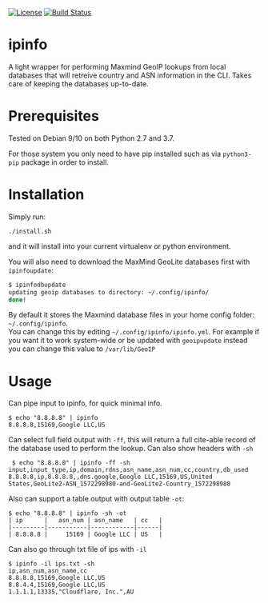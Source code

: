[![License](https://img.shields.io/badge/License-BSD%203--Clause-blue.svg)](https://opensource.org/licenses/BSD-3-Clause)
[![Build Status](https://travis-ci.org/jakubd/ipinfo.svg?branch=master)](https://travis-ci.org/jakubd/ipinfo)

# ipinfo

A light wrapper for performing Maxmind GeoIP lookups from local databases that will retreive country
and ASN information in the CLI. Takes care of keeping the databases up-to-date.

# Prerequisites

Tested on Debian 9/10 on both Python 2.7 and 3.7.  

For those system you only need to have pip installed such as via `python3-pip` package in order
to install. 

# Installation

Simply run:

```
./install.sh
```

and it will install into your current virtualenv or python environment. 

You will also need to download the MaxMind GeoLite databases first with `ipinfoupdate`:

```bash
$ ipinfodbupdate 
updating geoip databases to directory: ~/.config/ipinfo/
done!
```

By default it stores the Maxmind database files in your home config folder: `~/.config/ipinfo`.  
You can change this by editing `~/.config/ipinfo/ipinfo.yml`.  For example if you want it to work system-wide 
or be updated with `geoipupdate` instead you can change this value to `/var/lib/GeoIP`

# Usage

Can pipe input to ipinfo, for quick minimal info.
 
```
$ echo "8.8.8.8" | ipinfo
8.8.8.8,15169,Google LLC,US
```

Can select full field output with `-ff`, this will return a full cite-able record of the database used to perform the 
lookup.  Can also show headers with `-sh`

```
 $ echo "8.8.8.8" | ipinfo -ff -sh
input,input_type,ip,domain,rdns,asn_name,asn_num,cc,country,db_used
8.8.8.8,ip,8.8.8.8,,dns.google,Google LLC,15169,US,United States,GeoLite2-ASN_1572298980-and-GeoLite2-Country_1572298980
```

Also can support a table output with output table `-ot`:

```
$ echo "8.8.8.8" | ipinfo -sh -ot    
| ip      |   asn_num | asn_name   | cc   |
|---------|-----------|------------|------|
| 8.8.8.8 |     15169 | Google LLC | US   |
```

Can also go through txt file of ips with `-il`

```
$ ipinfo -il ips.txt -sh
ip,asn_num,asn_name,cc
8.8.8.8,15169,Google LLC,US
8.8.4.4,15169,Google LLC,US
1.1.1.1,13335,"Cloudflare, Inc.",AU
```
